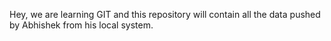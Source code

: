 Hey, we are learning GIT and this repository will contain all the data pushed by Abhishek from his local system.
